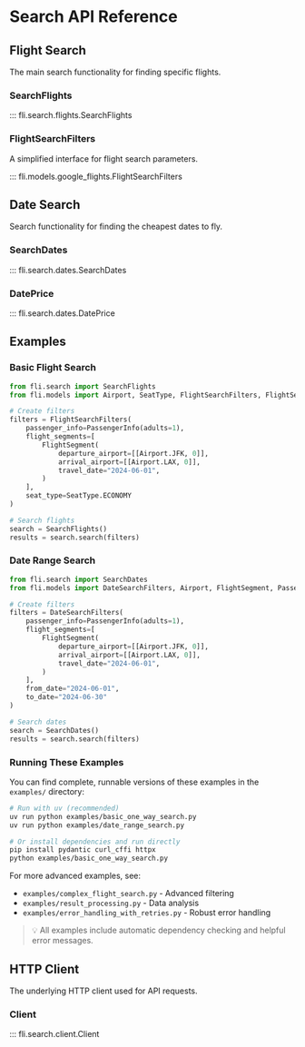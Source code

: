 # Search API Reference

## Flight Search

The main search functionality for finding specific flights.

### SearchFlights

::: fli.search.flights.SearchFlights

### FlightSearchFilters

A simplified interface for flight search parameters.

::: fli.models.google\_flights.FlightSearchFilters

## Date Search

Search functionality for finding the cheapest dates to fly.

### SearchDates

::: fli.search.dates.SearchDates

### DatePrice

::: fli.search.dates.DatePrice

## Examples

### Basic Flight Search

```python
from fli.search import SearchFlights
from fli.models import Airport, SeatType, FlightSearchFilters, FlightSegment, PassengerInfo

# Create filters
filters = FlightSearchFilters(
    passenger_info=PassengerInfo(adults=1),
    flight_segments=[
        FlightSegment(
            departure_airport=[[Airport.JFK, 0]],
            arrival_airport=[[Airport.LAX, 0]],
            travel_date="2024-06-01",
        )
    ],
    seat_type=SeatType.ECONOMY
)

# Search flights
search = SearchFlights()
results = search.search(filters)
```

### Date Range Search

```python
from fli.search import SearchDates
from fli.models import DateSearchFilters, Airport, FlightSegment, PassengerInfo

# Create filters
filters = DateSearchFilters(
    passenger_info=PassengerInfo(adults=1),
    flight_segments=[
        FlightSegment(
            departure_airport=[[Airport.JFK, 0]],
            arrival_airport=[[Airport.LAX, 0]],
            travel_date="2024-06-01",
        )
    ],
    from_date="2024-06-01",
    to_date="2024-06-30"
)

# Search dates
search = SearchDates()
results = search.search(filters)
```

### Running These Examples

You can find complete, runnable versions of these examples in the `examples/` directory:

```bash
# Run with uv (recommended)
uv run python examples/basic_one_way_search.py
uv run python examples/date_range_search.py

# Or install dependencies and run directly
pip install pydantic curl_cffi httpx
python examples/basic_one_way_search.py
```

For more advanced examples, see:

* `examples/complex_flight_search.py` - Advanced filtering
* `examples/result_processing.py` - Data analysis
* `examples/error_handling_with_retries.py` - Robust error handling

> 💡 All examples include automatic dependency checking and helpful error messages.

## HTTP Client

The underlying HTTP client used for API requests.

### Client

::: fli.search.client.Client
